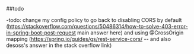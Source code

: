 ##todo

-todo: change my config policy to go back to disabling CORS by default (https://stackoverflow.com/questions/50486314/how-to-solve-403-error-in-spring-boot-post-request main answer here) and using @CrossOrigin mapping (https://spring.io/guides/gs/rest-service-cors/ -- and also desoss's answer in the stack overflow link)

